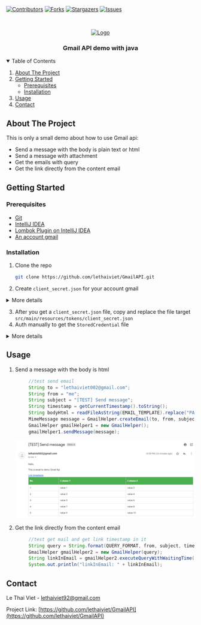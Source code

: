 [![Contributors][contributors-shield]][contributors-url]
[![Forks][forks-shield]][forks-url]
[![Stargazers][stars-shield]][stars-url]
[![Issues][issues-shield]][issues-url]



<!-- PROJECT LOGO -->
<br />
<p align="center">
  <a href="https://github.com/lethaiviet/GmailAPI">
    <img src="https://ssl.gstatic.com/ui/v1/icons/mail/rfr/logo_gmail_lockup_default_1x_r2.png" alt="Logo">
  </a>

<h3 align="center">Gmail API demo with java</h3>

<!-- TABLE OF CONTENTS -->
<details open="open">
  <summary>Table of Contents</summary>
  <ol>
    <li><a href="#about-the-project">About The Project</a></li>
    <li>
      <a href="#getting-started">Getting Started</a>
      <ul>
        <li><a href="#prerequisites">Prerequisites</a></li>
        <li><a href="#installation">Installation</a></li>
      </ul>
    </li>
    <li><a href="#usage">Usage</a></li>
    <li><a href="#contact">Contact</a></li>
  </ol>
</details>



<!-- ABOUT THE PROJECT -->

## About The Project

This is only a small demo about how to use Gmail api:

* Send a message with the body is plain text or html
* Send a message with attachment
* Get the emails with query
* Get the link directly from the content email

<!-- GETTING STARTED -->

## Getting Started

### Prerequisites

* [Git](https://git-scm.com/downloads)
* [IntelliJ IDEA](https://www.jetbrains.com/idea/download/#section=windows)
* [Lombok Plugin on IntelliJ IDEA](https://projectlombok.org/setup/intellij)
* [An account gmail](https://accounts.google.com/SignUp?hl=en)

### Installation

1. Clone the repo

   ```sh
   git clone https://github.com/lethaiviet/GmailAPI.git
   ```

2. Create `client_secret.json` for your account gmail

[comment]: <> (https://www.tablesgenerator.com/html_tables#)
<details><summary>More details</summary>
<table class="tg">
<tbody>
  <tr>
    <td class="tg-0pky" width="200">Description</td>
    <td class="tg-0pky">Steps</td>
    <td class="tg-0pky">Image</td>
  </tr>
  <tr>
    <td class="tg-0pky" rowspan="3">In order to use Google APIs, we must create first the project on Google developer console</td>
    <td class="tg-0pky">1.Open <a href="https://console.cloud.google.com/">the Google Cloud Console</a></td>
    <td class="tg-0pky"><img src="doc/images/01_open_cloud_console.png" alt="open_cloud_console"></td>
  </tr>
  <tr>
    <td class="tg-0pky">2.Click to "CREATE PROJECT" > fill all information as the image</td>
    <td class="tg-0pky"><img src="doc/images/02_create_new_project.png" alt="create_new_project"></td>
  </tr>
  <tr>
    <td class="tg-0pky">3.Click to the CREATE button > we have the results as the image</td>
    <td class="tg-0pky"><img src="doc/images/03_results_after_creating_new_project.PNG" alt="results_after_creating_new_project"></td>
  </tr>

  <tr>
    <td class="tg-0pky" rowspan="4">When you use OAuth 2.0 for authorization, your app requests authorizations for one or more scopes of access from a Google Account. Google displays a consent screen to the user including a summary of your project and its policies and the requested scopes of access. You must configure the consent screen for all apps</td>
    <td class="tg-0pky">4.Click APIs & Services > Credentials</td>
    <td class="tg-0pky"><img src="doc/images/04_step_before_going_to_credential_page.png" alt="step_before_going_to_credential_page"></td>
  </tr>
  <tr>
    <td class="tg-0pky">5.Click "OAuth consent screen"</td>
    <td class="tg-0pky"><img src="doc/images/04_go_to_credential_page.png" alt="go_to_credential_page"></td>
  </tr>
  <tr>
    <td class="tg-0pky">6.Click the user type for your app > select "External"</td>
    <td class="tg-0pky"><img src="doc/images/05_select_user_type.png" alt="select_user_type"></td>
  </tr>
  <tr>
    <td class="tg-0pky">7.Click Create > fill out the form</td>
    <td class="tg-0pky"><img src="doc/images/06_fill_app_info_form.png" alt="06_fill_app_info_form"><br>
<img src="doc/images/06_fill_app_info_form_scope.png" alt="06_fill_app_info_form_scope"><br>
<img src="doc/images/06_fill_app_info_form_test_users.png" alt="06_fill_app_info_form_test_users"><br>
</td>
  </tr>

  <tr>
    <td class="tg-0pky" rowspan="3">In order to access any data, we need to create credentials. These credentials identify our project to google and are used by our application to authorize and authenticate a user via Oauth2</td>
    <td class="tg-0pky">8.Click to "Credentials" > Click to "Create Credentials"</td>
    <td class="tg-0pky"><img src="doc/images/07_step_before_creating_oauth_client_id.png" alt="07_step_before_creating_oauth_client_id"></td>
  </tr>
  <tr>
    <td class="tg-0pky">9.Fill out the form as the image</td>
    <td class="tg-0pky"><img src="doc/images/07_create_oauth_client_id.png" alt="07_create_oauth_client_id"></td>
  </tr>
  <tr>
    <td class="tg-0pky">10.Click to the CREATE button > Click icon download to get <b>client_secret.json</b> </td>
    <td class="tg-0pky"><img src="doc/images/08_results_after_creating_oauth_client_id.png" alt="08_results_after_creating_oauth_client_id"></td>
  </tr>

  <tr>
    <td class="tg-0pky" rowspan="1">In order to use gmail api, we need enable it</td>
    <td class="tg-0pky">8.Click to "Library" > Search "Gmail api" > click to "Enable"</td>
    <td class="tg-0pky"><img src="doc/images/10_enable_gmail_api_in_library.png" alt="10_enable_gmail_api_in_library"></td>
  </tr>
</tbody>
</table>
</details>
<!-- USAGE EXAMPLES -->

3. After you get a `client_secret.json` file, copy and replace the file target `src/main/resources/tokens/client_secret.json`
4. Auth manually to get the `StoredCredential` file
<details><summary>More details</summary>
In the first time run `GmailQuickstart.java`, the program will open the browser and navigate it to the UI of Gmail API Oauth2:
    
   [![UI-Oauth2-gmail-api][UI-Oauth2-gmail-api]](https://github.com/lethaiviet/GmailAPI/blob/main/doc/images/12_Oauth2_manually.png)
   
Select an account which was allowed to test (in the above step 9) > Click to "continue"
   
   [![UI-Oauth2-gmail-api-2][UI-Oauth2-gmail-api-2]](https://github.com/lethaiviet/GmailAPI/blob/main/doc/images/12_Oauth2_manually2.png)
   
Click to "Allow"
   
   [![UI-Oauth2-gmail-api-3][UI-Oauth2-gmail-api-3]](https://github.com/lethaiviet/GmailAPI/blob/main/doc/images/12_Oauth2_manually3.png)
   
Continue clicking "Allow" and if we auth successfully, there are message show as below
   
   [![UI-Oauth2-gmail-api-4][UI-Oauth2-gmail-api-4]](https://github.com/lethaiviet/GmailAPI/blob/main/doc/images/12_Oauth2_manually4.png)

We have a `StoredCredential` file in `src\main\resources\tokens`. It help it auth automatically for the next times.
</details>

## Usage

1. Send a message with the body is html
   ```java
        //test send email
        String to = "lethaiviet002@gmail.com";
        String from = "me";
        String subject = "[TEST] Send message";
        String timestamp = getCurrentTimestamp().toString();
        String bodyHtml = readFileAsString(EMAIL_TEMPLATE).replace("PARAM_TIMESTAMP", timestamp);
        MimeMessage message = GmailHelper.createEmail(to, from, subject, "hello yellowCat", bodyHtml);
        GmailHelper gmailHelper1 = new GmailHelper();
        gmailHelper1.sendMessage(message);
   ```
   [![content-email][content-email]](https://github.com/lethaiviet/GmailAPI/blob/main/doc/images/11_content_email.png)

2. Get the link directly from the content email
   ```java
        //test get mail and get link timestamp in it
        String query = String.format(QUERY_FORMAT, from, subject, timestamp);
        GmailHelper gmailHelper2 = new GmailHelper(query);
        String linkInEmail = gmailHelper2.executeQueryWithWaitingTime().getLinkInMsgWithQuery();
        System.out.println("linkInEmail: " + linkInEmail);
   ```
<!-- CONTACT -->

## Contact

Le Thai Viet - [lethaiviet92@gmail.com]()

Project Link: [https://github.com/lethaiviet/GmailAPI](https://github.com/lethaiviet/GmailAPI)

<!-- MARKDOWN LINKS & IMAGES -->
<!-- https://www.markdownguide.org/basic-syntax/#reference-style-links -->

[contributors-shield]: https://img.shields.io/github/contributors/lethaiviet/GmailAPI.svg?style=for-the-badge

[contributors-url]: https://github.com/lethaiviet/GmailAPI/graphs/contributors

[forks-shield]: https://img.shields.io/github/forks/lethaiviet/GmailAPI.svg?style=for-the-badge

[forks-url]: https://github.com/lethaiviet/GmailAPI/graphs/network/members

[stars-shield]: https://img.shields.io/github/stars/lethaiviet/GmailAPI.svg?style=for-the-badge

[stars-url]: https://github.com/lethaiviet/GmailAPI/graphs/stargazers

[issues-shield]: https://img.shields.io/github/issues/lethaiviet/GmailAPI.svg?style=for-the-badge

[issues-url]: https://github.com/lethaiviet/GmailAPI/graphs/issues

[license-shield]: https://img.shields.io/github/license/othneildrew/Best-README-Template.svg?style=for-the-badge

[license-url]:https://github.com/lethaiviet/GmailAPI/graphs/blob/master/LICENSE.txt

[linkedin-shield]: https://img.shields.io/badge/-LinkedIn-black.svg?style=for-the-badge&logo=linkedin&colorB=555

[content-email]: doc/images/11_content_email.png

[UI-Oauth2-gmail-api]: doc/images/12_Oauth2_manually.png
[UI-Oauth2-gmail-api-2]: doc/images/12_Oauth2_manually2.png
[UI-Oauth2-gmail-api-3]: doc/images/12_Oauth2_manually3.png
[UI-Oauth2-gmail-api-4]: doc/images/12_Oauth2_manually4.png